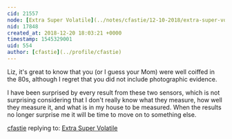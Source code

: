 ```yaml
---
cid: 21557
node: [Extra Super Volatile](../notes/cfastie/12-10-2018/extra-super-volatile)
nid: 17848
created_at: 2018-12-20 18:03:21 +0000
timestamp: 1545329001
uid: 554
author: [cfastie](../profile/cfastie)
---
```


Liz, it's great to know that you (or I guess your Mom) were well coiffed in the 80s, although I regret that you did not include photographic evidence.

I have been surprised by every result from these two sensors, which is not surprising considering that I don't really know what they measure, how well they measure it, and what is in my house to be measured. When the results no longer surprise me it will be time to move on to something else.

[cfastie](../profile/cfastie) replying to: [Extra Super Volatile](../notes/cfastie/12-10-2018/extra-super-volatile)

